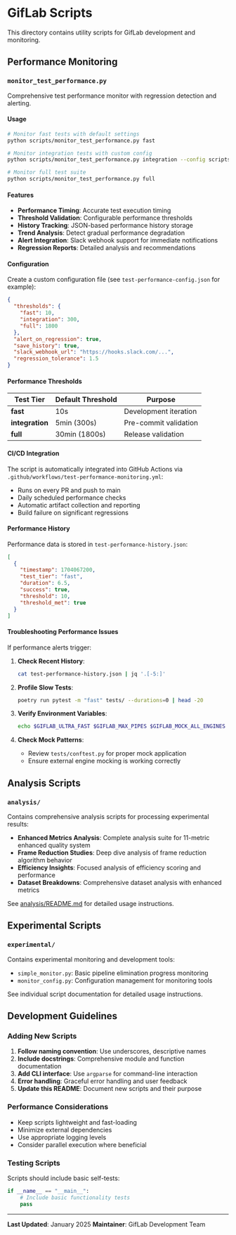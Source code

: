 # GifLab Scripts

This directory contains utility scripts for GifLab development and monitoring.

## Performance Monitoring

### `monitor_test_performance.py`

Comprehensive test performance monitor with regression detection and alerting.

#### Usage

```bash
# Monitor fast tests with default settings
python scripts/monitor_test_performance.py fast

# Monitor integration tests with custom config
python scripts/monitor_test_performance.py integration --config scripts/test-performance-config.json

# Monitor full test suite
python scripts/monitor_test_performance.py full
```

#### Features

- **Performance Timing**: Accurate test execution timing
- **Threshold Validation**: Configurable performance thresholds
- **History Tracking**: JSON-based performance history storage
- **Trend Analysis**: Detect gradual performance degradation
- **Alert Integration**: Slack webhook support for immediate notifications
- **Regression Reports**: Detailed analysis and recommendations

#### Configuration

Create a custom configuration file (see `test-performance-config.json` for example):

```json
{
  "thresholds": {
    "fast": 10,
    "integration": 300,
    "full": 1800
  },
  "alert_on_regression": true,
  "save_history": true,
  "slack_webhook_url": "https://hooks.slack.com/...",
  "regression_tolerance": 1.5
}
```

#### Performance Thresholds

| Test Tier | Default Threshold | Purpose |
|-----------|------------------|---------|
| **fast** | 10s | Development iteration |
| **integration** | 5min (300s) | Pre-commit validation |
| **full** | 30min (1800s) | Release validation |

#### CI/CD Integration

The script is automatically integrated into GitHub Actions via `.github/workflows/test-performance-monitoring.yml`:

- Runs on every PR and push to main
- Daily scheduled performance checks
- Automatic artifact collection and reporting
- Build failure on significant regressions

#### Performance History

Performance data is stored in `test-performance-history.json`:

```json
[
  {
    "timestamp": 1704067200,
    "test_tier": "fast",
    "duration": 6.5,
    "success": true,
    "threshold": 10,
    "threshold_met": true
  }
]
```

#### Troubleshooting Performance Issues

If performance alerts trigger:

1. **Check Recent History**:
   ```bash
   cat test-performance-history.json | jq '.[-5:]'
   ```

2. **Profile Slow Tests**:
   ```bash
   poetry run pytest -m "fast" tests/ --durations=0 | head -20
   ```

3. **Verify Environment Variables**:
   ```bash
   echo $GIFLAB_ULTRA_FAST $GIFLAB_MAX_PIPES $GIFLAB_MOCK_ALL_ENGINES
   ```

4. **Check Mock Patterns**:
   - Review `tests/conftest.py` for proper mock application
   - Ensure external engine mocking is working correctly

## Analysis Scripts

### `analysis/`

Contains comprehensive analysis scripts for processing experimental results:

- **Enhanced Metrics Analysis**: Complete analysis suite for 11-metric enhanced quality system
- **Frame Reduction Studies**: Deep dive analysis of frame reduction algorithm behavior  
- **Efficiency Insights**: Focused analysis of efficiency scoring and performance
- **Dataset Breakdowns**: Comprehensive dataset analysis with enhanced metrics

See [analysis/README.md](analysis/README.md) for detailed usage instructions.

## Experimental Scripts

### `experimental/`

Contains experimental monitoring and development tools:

- `simple_monitor.py`: Basic pipeline elimination progress monitoring
- `monitor_config.py`: Configuration management for monitoring tools

See individual script documentation for detailed usage instructions.

## Development Guidelines

### Adding New Scripts

1. **Follow naming convention**: Use underscores, descriptive names
2. **Include docstrings**: Comprehensive module and function documentation
3. **Add CLI interface**: Use `argparse` for command-line interaction
4. **Error handling**: Graceful error handling and user feedback
5. **Update this README**: Document new scripts and their purpose

### Performance Considerations

- Keep scripts lightweight and fast-loading
- Minimize external dependencies
- Use appropriate logging levels
- Consider parallel execution where beneficial

### Testing Scripts

Scripts should include basic self-tests:

```python
if __name__ == "__main__":
    # Include basic functionality tests
    pass
```

---

**Last Updated**: January 2025
**Maintainer**: GifLab Development Team